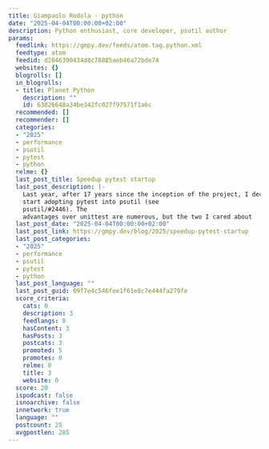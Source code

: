 ```yaml
---
title: Giampaolo Rodola - python
date: "2025-04-04T00:00:00+02:00"
description: Python enthusiast, core developer, psutil author
params:
  feedlink: https://gmpy.dev/feeds/atom.tag.python.xml
  feedtype: atom
  feedid: d2046390434d8c78885aeb46a72bde74
  websites: {}
  blogrolls: []
  in_blogrolls:
  - title: Planet Python
    description: ""
    id: 63826648a34be342fc027f97571f1a6c
  recommended: []
  recommender: []
  categories:
  - "2025"
  - performance
  - psutil
  - pytest
  - python
  relme: {}
  last_post_title: Speedup pytest startup
  last_post_description: |-
    Last year, after 17 years since the inception of the project, I decided to
    start adopting pytest into psutil (see
    psutil/#2446). The
    advantages over unittest are numerous, but the two I cared about
  last_post_date: "2025-04-04T00:00:00+02:00"
  last_post_link: https://gmpy.dev/blog/2025/speedup-pytest-startup
  last_post_categories:
  - "2025"
  - performance
  - psutil
  - pytest
  - python
  last_post_language: ""
  last_post_guid: 09f7e4c546fee1f61e8c7e444fa279fe
  score_criteria:
    cats: 0
    description: 3
    feedlangs: 0
    hasContent: 3
    hasPosts: 3
    postcats: 3
    promoted: 5
    promotes: 0
    relme: 0
    title: 3
    website: 0
  score: 20
  ispodcast: false
  isnoarchive: false
  innetwork: true
  language: ""
  postcount: 25
  avgpostlen: 285
---
```

